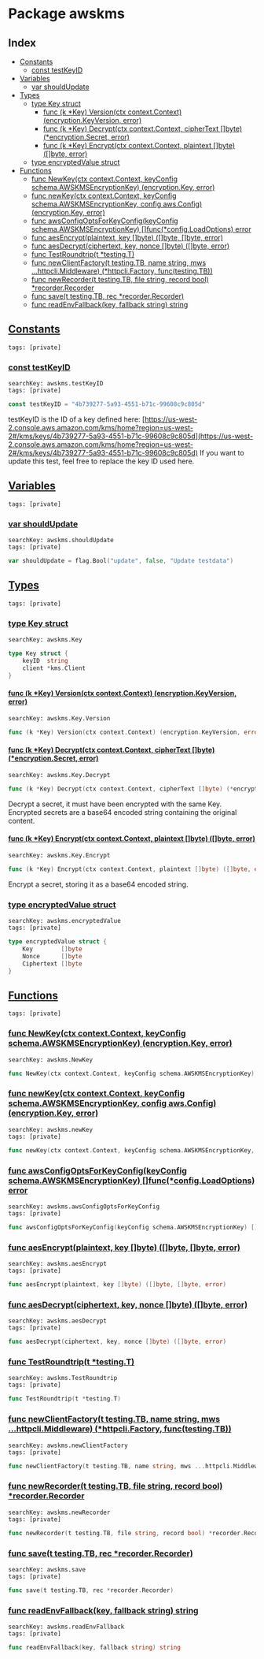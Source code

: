 # Package awskms

## Index

* [Constants](#const)
    * [const testKeyID](#testKeyID)
* [Variables](#var)
    * [var shouldUpdate](#shouldUpdate)
* [Types](#type)
    * [type Key struct](#Key)
        * [func (k *Key) Version(ctx context.Context) (encryption.KeyVersion, error)](#Key.Version)
        * [func (k *Key) Decrypt(ctx context.Context, cipherText []byte) (*encryption.Secret, error)](#Key.Decrypt)
        * [func (k *Key) Encrypt(ctx context.Context, plaintext []byte) ([]byte, error)](#Key.Encrypt)
    * [type encryptedValue struct](#encryptedValue)
* [Functions](#func)
    * [func NewKey(ctx context.Context, keyConfig schema.AWSKMSEncryptionKey) (encryption.Key, error)](#NewKey)
    * [func newKey(ctx context.Context, keyConfig schema.AWSKMSEncryptionKey, config aws.Config) (encryption.Key, error)](#newKey)
    * [func awsConfigOptsForKeyConfig(keyConfig schema.AWSKMSEncryptionKey) []func(*config.LoadOptions) error](#awsConfigOptsForKeyConfig)
    * [func aesEncrypt(plaintext, key []byte) ([]byte, []byte, error)](#aesEncrypt)
    * [func aesDecrypt(ciphertext, key, nonce []byte) ([]byte, error)](#aesDecrypt)
    * [func TestRoundtrip(t *testing.T)](#TestRoundtrip)
    * [func newClientFactory(t testing.TB, name string, mws ...httpcli.Middleware) (*httpcli.Factory, func(testing.TB))](#newClientFactory)
    * [func newRecorder(t testing.TB, file string, record bool) *recorder.Recorder](#newRecorder)
    * [func save(t testing.TB, rec *recorder.Recorder)](#save)
    * [func readEnvFallback(key, fallback string) string](#readEnvFallback)


## <a id="const" href="#const">Constants</a>

```
tags: [private]
```

### <a id="testKeyID" href="#testKeyID">const testKeyID</a>

```
searchKey: awskms.testKeyID
tags: [private]
```

```Go
const testKeyID = "4b739277-5a93-4551-b71c-99608c9c805d"
```

testKeyID is the ID of a key defined here: [https://us-west-2.console.aws.amazon.com/kms/home?region=us-west-2#/kms/keys/4b739277-5a93-4551-b71c-99608c9c805d](https://us-west-2.console.aws.amazon.com/kms/home?region=us-west-2#/kms/keys/4b739277-5a93-4551-b71c-99608c9c805d) If you want to update this test, feel free to replace the key ID used here. 

## <a id="var" href="#var">Variables</a>

```
tags: [private]
```

### <a id="shouldUpdate" href="#shouldUpdate">var shouldUpdate</a>

```
searchKey: awskms.shouldUpdate
tags: [private]
```

```Go
var shouldUpdate = flag.Bool("update", false, "Update testdata")
```

## <a id="type" href="#type">Types</a>

```
tags: [private]
```

### <a id="Key" href="#Key">type Key struct</a>

```
searchKey: awskms.Key
```

```Go
type Key struct {
	keyID  string
	client *kms.Client
}
```

#### <a id="Key.Version" href="#Key.Version">func (k *Key) Version(ctx context.Context) (encryption.KeyVersion, error)</a>

```
searchKey: awskms.Key.Version
```

```Go
func (k *Key) Version(ctx context.Context) (encryption.KeyVersion, error)
```

#### <a id="Key.Decrypt" href="#Key.Decrypt">func (k *Key) Decrypt(ctx context.Context, cipherText []byte) (*encryption.Secret, error)</a>

```
searchKey: awskms.Key.Decrypt
```

```Go
func (k *Key) Decrypt(ctx context.Context, cipherText []byte) (*encryption.Secret, error)
```

Decrypt a secret, it must have been encrypted with the same Key. Encrypted secrets are a base64 encoded string containing the original content. 

#### <a id="Key.Encrypt" href="#Key.Encrypt">func (k *Key) Encrypt(ctx context.Context, plaintext []byte) ([]byte, error)</a>

```
searchKey: awskms.Key.Encrypt
```

```Go
func (k *Key) Encrypt(ctx context.Context, plaintext []byte) ([]byte, error)
```

Encrypt a secret, storing it as a base64 encoded string. 

### <a id="encryptedValue" href="#encryptedValue">type encryptedValue struct</a>

```
searchKey: awskms.encryptedValue
tags: [private]
```

```Go
type encryptedValue struct {
	Key        []byte
	Nonce      []byte
	Ciphertext []byte
}
```

## <a id="func" href="#func">Functions</a>

```
tags: [private]
```

### <a id="NewKey" href="#NewKey">func NewKey(ctx context.Context, keyConfig schema.AWSKMSEncryptionKey) (encryption.Key, error)</a>

```
searchKey: awskms.NewKey
```

```Go
func NewKey(ctx context.Context, keyConfig schema.AWSKMSEncryptionKey) (encryption.Key, error)
```

### <a id="newKey" href="#newKey">func newKey(ctx context.Context, keyConfig schema.AWSKMSEncryptionKey, config aws.Config) (encryption.Key, error)</a>

```
searchKey: awskms.newKey
tags: [private]
```

```Go
func newKey(ctx context.Context, keyConfig schema.AWSKMSEncryptionKey, config aws.Config) (encryption.Key, error)
```

### <a id="awsConfigOptsForKeyConfig" href="#awsConfigOptsForKeyConfig">func awsConfigOptsForKeyConfig(keyConfig schema.AWSKMSEncryptionKey) []func(*config.LoadOptions) error</a>

```
searchKey: awskms.awsConfigOptsForKeyConfig
tags: [private]
```

```Go
func awsConfigOptsForKeyConfig(keyConfig schema.AWSKMSEncryptionKey) []func(*config.LoadOptions) error
```

### <a id="aesEncrypt" href="#aesEncrypt">func aesEncrypt(plaintext, key []byte) ([]byte, []byte, error)</a>

```
searchKey: awskms.aesEncrypt
tags: [private]
```

```Go
func aesEncrypt(plaintext, key []byte) ([]byte, []byte, error)
```

### <a id="aesDecrypt" href="#aesDecrypt">func aesDecrypt(ciphertext, key, nonce []byte) ([]byte, error)</a>

```
searchKey: awskms.aesDecrypt
tags: [private]
```

```Go
func aesDecrypt(ciphertext, key, nonce []byte) ([]byte, error)
```

### <a id="TestRoundtrip" href="#TestRoundtrip">func TestRoundtrip(t *testing.T)</a>

```
searchKey: awskms.TestRoundtrip
tags: [private]
```

```Go
func TestRoundtrip(t *testing.T)
```

### <a id="newClientFactory" href="#newClientFactory">func newClientFactory(t testing.TB, name string, mws ...httpcli.Middleware) (*httpcli.Factory, func(testing.TB))</a>

```
searchKey: awskms.newClientFactory
tags: [private]
```

```Go
func newClientFactory(t testing.TB, name string, mws ...httpcli.Middleware) (*httpcli.Factory, func(testing.TB))
```

### <a id="newRecorder" href="#newRecorder">func newRecorder(t testing.TB, file string, record bool) *recorder.Recorder</a>

```
searchKey: awskms.newRecorder
tags: [private]
```

```Go
func newRecorder(t testing.TB, file string, record bool) *recorder.Recorder
```

### <a id="save" href="#save">func save(t testing.TB, rec *recorder.Recorder)</a>

```
searchKey: awskms.save
tags: [private]
```

```Go
func save(t testing.TB, rec *recorder.Recorder)
```

### <a id="readEnvFallback" href="#readEnvFallback">func readEnvFallback(key, fallback string) string</a>

```
searchKey: awskms.readEnvFallback
tags: [private]
```

```Go
func readEnvFallback(key, fallback string) string
```

